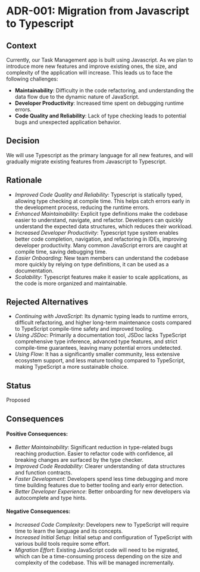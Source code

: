 # ADR-001: Migration from Javascript to Typescript

## Context

Currently, our Task Management app is built using Javascript. As we plan to introduce more new features and improve existing ones, the size, and complexity of the application will increase. This leads us to face the following challenges: 

- **Maintainability**: Difficulty in the code refactoring, and understanding the data flow due to the dynamic nature of JavaScript.
- **Developer Productivity**: Increased time spent on debugging runtime errors.
- **Code Quality and Reliability**: Lack of type checking leads to potential bugs and unexpected application behavior.

## Decision

We will use Typescript as the primary language for all new features, and will gradually migrate existing features from Javascript to Typescript.

## Rationale
- *Improved Code Quality and Reliability*: Typescript is statically typed, allowing type checking at compile time. This helps catch errors early in the development process, reducing the runtime errors.
- *Enhanced Maintainability*: Explicit type definitions make the codebase easier to understand, navigate, and refactor. Developers can quickly understand the expected data structures, which reduces their workload.
- *Increased Developer Productivity*: Typescript type system enables better code completion, navigation, and refactoring in IDEs, improving developer productivity. Many common JavaScript errors are caught at compile time, saving debugging time.
- *Easier Onboarding*: New team members can understand the codebase more quickly by relying on type definitions, it can be used as a documentation.
- *Scalability*: Typescript features make it easier to scale applications, as the code is more organized and maintainable.

## Rejected Alternatives
- *Continuing with JavaScript*: Its dynamic typing leads to runtime errors, difficult refactoring, and higher long-term maintenance costs compared to TypeScript compile-time safety and improved tooling.
- *Using JSDoc*: Primarily a documentation tool, JSDoc lacks TypeScript comprehensive type inference, advanced type features, and strict compile-time guarantees, leaving many potential errors undetected.
- *Using Flow*: It has a significantly smaller community, less extensive ecosystem support, and less mature tooling compared to TypeScript, making TypeScript a more sustainable choice.

## Status
Proposed

## Consequences

#### Positive Consequences:

- *Better Maintainability*: Significant reduction in type-related bugs reaching production. Easier to refactor code with confidence, all breaking changes are surfaced by the type checker.
- *Improved Code Readability*: Clearer understanding of data structures and function contracts.
- *Faster Development*: Developers spend less time debugging and more time building features due to better tooling and early error detection.
- *Better Developer Experience*: Better onboarding for new developers via autocomplete and type hints.

#### Negative Consequences:
- *Increased Code Complexity*: Developers new to TypeScript will require time to learn the language and its concepts.
- *Increased Initial Setup*: Initial setup and configuration of TypeScript with various build tools require some effort.
- *Migration Effort*: Existing JavaScript code will need to be migrated, which can be a time-consuming process depending on the size and complexity of the codebase. This will be managed incrementally.